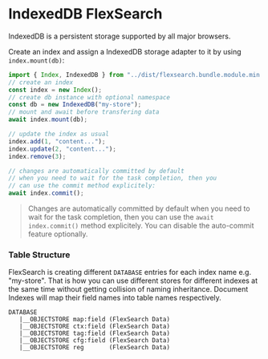 # IndexedDB FlexSearch

IndexedDB is a persistent storage supported by all major browsers.

Create an index and assign a IndexedDB storage adapter to it by using `index.mount(db)`:

```js
import { Index, IndexedDB } from "../dist/flexsearch.bundle.module.min.js";
// create an index
const index = new Index();
// create db instance with optional namespace
const db = new IndexedDB("my-store");
// mount and await before transfering data
await index.mount(db);

// update the index as usual
index.add(1, "content...");
index.update(2, "content...");
index.remove(3);

// changes are automatically committed by default
// when you need to wait for the task completion, then you
// can use the commit method explicitely:
await index.commit();
```

> Changes are automatically committed by default when you need to wait for the task completion, then you can use the `await index.commit()` method explicitely. You can disable the auto-commit feature optionally.

### Table Structure

FlexSearch is creating different `DATABASE` entries for each index name e.g. "my-store". That is how you can use different stores for different indexes at the same time without getting collision of naming inheritance. Document Indexes will map their field names into table names respectively.

```
DATABASE
   |__OBJECTSTORE map:field (FlexSearch Data) 
   |__OBJECTSTORE ctx:field (FlexSearch Data) 
   |__OBJECTSTORE tag:field (FlexSearch Data) 
   |__OBJECTSTORE cfg:field (FlexSearch Data) 
   |__OBJECTSTORE reg       (FlexSearch Data) 
```
